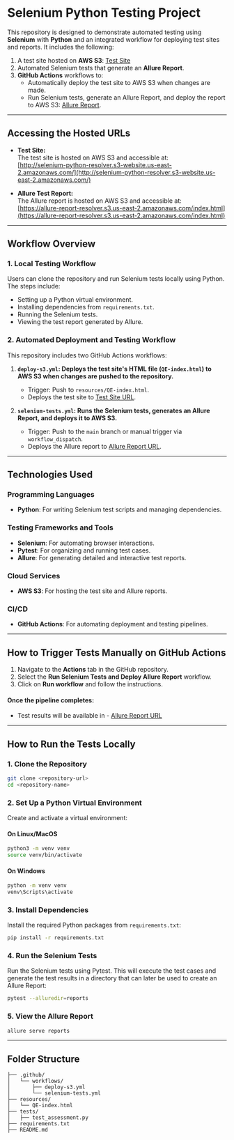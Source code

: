 # Selenium Python Testing Project

This repository is designed to demonstrate automated testing using **Selenium** with **Python** and an integrated workflow for deploying test sites and reports. It includes the following:

1. A test site hosted on **AWS S3**: [Test Site](http://selenium-python-resolver.s3-website.us-east-2.amazonaws.com/)
2. Automated Selenium tests that generate an **Allure Report**.
3. **GitHub Actions** workflows to:
   - Automatically deploy the test site to AWS S3 when changes are made.
   - Run Selenium tests, generate an Allure Report, and deploy the report to AWS S3: [Allure Report](https://allure-report-resolver.s3.us-east-2.amazonaws.com/index.html).

---

## Accessing the Hosted URLs

- **Test Site:**  
  The test site is hosted on AWS S3 and accessible at:  
  [http://selenium-python-resolver.s3-website.us-east-2.amazonaws.com/](http://selenium-python-resolver.s3-website.us-east-2.amazonaws.com/)

- **Allure Test Report:**  
  The Allure report is hosted on AWS S3 and accessible at:  
  [https://allure-report-resolver.s3.us-east-2.amazonaws.com/index.html](https://allure-report-resolver.s3.us-east-2.amazonaws.com/index.html)

---

## **Workflow Overview**

### **1. Local Testing Workflow**
Users can clone the repository and run Selenium tests locally using Python. The steps include:
- Setting up a Python virtual environment.
- Installing dependencies from `requirements.txt`.
- Running the Selenium tests.
- Viewing the test report generated by Allure.

### **2. Automated Deployment and Testing Workflow**
This repository includes two GitHub Actions workflows:
1. **`deploy-s3.yml`: Deploys the test site's HTML file (`QE-index.html`) to AWS S3 when changes are pushed to the repository.**
   - Trigger: Push to `resources/QE-index.html`.
   - Deploys the test site to [Test Site URL](http://selenium-python-resolver.s3-website.us-east-2.amazonaws.com/).

2. **`selenium-tests.yml`: Runs the Selenium tests, generates an Allure Report, and deploys it to AWS S3.**
   - Trigger: Push to the `main` branch or manual trigger via `workflow_dispatch`.
   - Deploys the Allure report to [Allure Report URL](https://allure-report-resolver.s3.us-east-2.amazonaws.com/index.html).

---

## **Technologies Used**

### **Programming Languages**
- **Python**: For writing Selenium test scripts and managing dependencies.

### **Testing Frameworks and Tools**
- **Selenium**: For automating browser interactions.
- **Pytest**: For organizing and running test cases.
- **Allure**: For generating detailed and interactive test reports.

### **Cloud Services**
- **AWS S3**: For hosting the test site and Allure reports.

### **CI/CD**
- **GitHub Actions**: For automating deployment and testing pipelines.

---

## How to Trigger Tests Manually on GitHub Actions

1. Navigate to the **Actions** tab in the GitHub repository.
2. Select the **Run Selenium Tests and Deploy Allure Report** workflow.
3. Click on **Run workflow** and follow the instructions.

#### **Once the pipeline completes:**
- Test results will be available in - [Allure Report URL](https://allure-report-resolver.s3.us-east-2.amazonaws.com/index.html)

---

## **How to Run the Tests Locally**

### **1. Clone the Repository**
```bash
git clone <repository-url>
cd <repository-name>
```

### **2. Set Up a Python Virtual Environment**
Create and activate a virtual environment:

#### On Linux/MacOS
```bash
python3 -m venv venv
source venv/bin/activate
```

#### On Windows
```bash
python -m venv venv
venv\Scripts\activate
```

### **3. Install Dependencies**
Install the required Python packages from `requirements.txt`:

```bash
pip install -r requirements.txt
```

### **4. Run the Selenium Tests**
Run the Selenium tests using Pytest. This will execute the test cases and generate the test results in a directory that can later be used to create an Allure Report:

```bash
pytest --alluredir=reports
```

### **5. View the Allure Report**

```bash
allure serve reports
```

---

## Folder Structure

```plaintext
├── .github/
│   └── workflows/          
│       ├── deploy-s3.yml   
│       └── selenium-tests.yml 
├── resources/
│   └── QE-index.html       
├── tests/
│   ├── test_assessment.py  
├── requirements.txt        
├── README.md               
